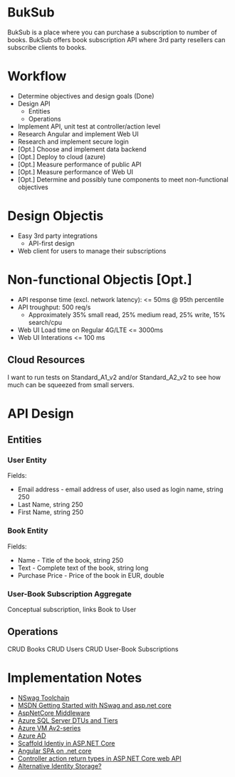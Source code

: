 # BukSub

BukSub is a place where you can purchase a subscription to number of books.
BukSub offers book subscription API where 3rd party resellers can subscribe clients to books.

# Workflow

* Determine objectives and design goals (Done)
* Design API
  * Entities
  * Operations
* Implement API, unit test at controller/action level
* Research Angular and implement Web UI
* Research and implement secure login
* [Opt.] Choose and implement data backend
* [Opt.] Deploy to cloud (azure)
* [Opt.] Measure performance of public API
* [Opt.] Measure performance of Web UI
* [Opt.] Determine and possibly tune components to meet non-functional objectives

# Design Objectis

* Easy 3rd party integrations
  * API-first design
* Web client for users to manage their subscriptions

# Non-functional Objectis [Opt.]

* API response time (excl. network latency): <= 50ms @ 95th percentile
* API troughput: 500 req/s
  * Approximately 35% small read, 25% medium read, 25% write, 15% search/cpu
* Web UI Load time on Regular 4G/LTE <= 3000ms 
* Web UI Interations <= 100 ms

## Cloud Resources

I want to run tests on Standard_A1_v2 and/or Standard_A2_v2 to see how much can be squeezed from small servers.
 
# API Design

## Entities

### User Entity

Fields:
* Email address - email address of user, also used as login name, string 250
* Last Name, string 250
* First Name, string 250

### Book Entity

Fields:
* Name - Title of the book, string 250
* Text - Complete text of the book, string long
* Purchase Price - Price of the book in EUR, double

### User-Book Subscription Aggregate

Conceptual subscription, links Book to User

## Operations

CRUD Books
CRUD Users
CRUD User-Book Subscriptions

# Implementation Notes

* [NSwag Toolchain](https://github.com/RicoSuter/NSwag)
* [MSDN Getting Started with NSwag and asp.net core](https://docs.microsoft.com/en-us/aspnet/core/tutorials/getting-started-with-nswag?view=aspnetcore-3.1&tabs=visual-studio)
* [AspNetCore Middleware](https://github.com/RicoSuter/NSwag/wiki/AspNetCore-Middleware)
* [Azure SQL Server DTUs and Tiers](https://docs.microsoft.com/en-us/azure/sql-database/sql-database-service-tiers-dtu)
* [Azure VM Av2-series](https://docs.microsoft.com/en-us/azure/virtual-machines/av2-series)
* [Azure AD](https://azure.microsoft.com/en-us/services/active-directory/integrate/)
* [Scaffold Identiy in ASP.NET Core](https://docs.microsoft.com/en-us/aspnet/core/security/authentication/scaffold-identity?view=aspnetcore-3.1&tabs=visual-studio)
* [Angular SPA on .net core](https://go.microsoft.com/fwlink/?linkid=864501)
* [Controller action return types in ASP.NET Core web API](https://docs.microsoft.com/en-us/aspnet/core/web-api/action-return-types?view=aspnetcore-3.1)
* [Alternative Identity Storage?](https://docs.microsoft.com/en-us/aspnet/core/security/authentication/identity-custom-storage-providers?view=aspnetcore-3.1)
